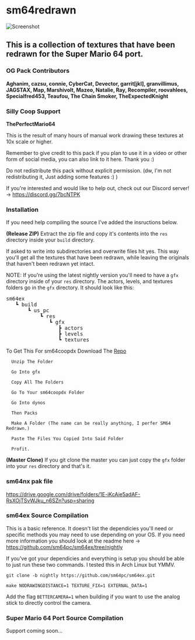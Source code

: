 # sm64redrawn

![Screenshot](screenshot.png)



## This is a collection of textures that have been redrawn for the Super Mario 64 port.



### OG Pack Contributors

**Aghanim, cazsu, connie, CyberCat, Devector, garrit[jkl], granvillimus, JAGSTAX, Map, Marshivolt, Mazeo, Natalie, Ray, Recompiler, roovahlees, Specialfred453, Teaufou, The Chain Smoker, TheExpectedKnight**

### Silly Coop Support

**ThePerfectMario64**

This is the result of many hours of manual work drawing these textures at 10x scale or higher.

Remember to give credit to this pack if you plan to use it in a video or other form of social media, you can also link to it here. Thank you :)

Do not redistribute this pack without explicit permission. (dw, I'm not redistributing it, Just adding some features :) )

If you're interested and would like to help out, check out our Discord server! -> https://discord.gg/7bcNTPK



### Installation

If you need help compiling the source I've added the insructions below.

<b>(Release ZIP)</b>
Extract the zip file and copy it's contents into the `res` directory inside your `build` directory.

If asked to write into subdirectories and overwrite files hit yes. This way you'll get all the textures that have been redrawn, while leaving the originals that haven't been redrawn yet intact.

NOTE:
If you're using the latest nightly version you'll need to have a `gfx` directory inside of your `res` directory. The actors, levels, and textures folders go in the `gfx` directory. It should look like this:


<pre>sm64ex
   ┗ build
       ┗ us_pc
           ┗ res
              ┗ gfx
                 ┣ actors
                 ┣ levels
                 ┗ textures</pre>

To Get This For sm64coopdx
      Download The [Repo](https://github.com/ThePerfectMario64/sm64redrawn-pc/archive/refs/heads/master.zip)

      Unzip The Folder

      Go Into gfx

      Copy All The Folders

      Go To Your sm64coopdx Folder

      Go Into dynos

      Then Packs

      Make A Folder (The name can be really anything, I perfer SM64 Redrawn.)

      Paste The Files You Copied Into Said Folder
      
      Profit.

<b>(Master Clone)</b>
If you git clone the master you can just copy the `gfx` folder into your `res` directory and that's it.

### sm64nx pak file

https://drive.google.com/drive/folders/1E-iKcAie5adAF-RsXOjTSvWJku_n6SZn?usp=sharing

### sm64ex Source Compilation

This is a basic reference. It doesn't list the dependicies you'll need or specific methods you may need to use depending on your OS. If you need more information you should look at the readme here -> https://github.com/sm64pc/sm64ex/tree/nightly

If you've got your dependicies and everything is setup you should be able to just run these two commands. I tested this in Arch Linux but YMMV.

`git clone -b nightly https://github.com/sm64pc/sm64ex.git`

`make NODRAWINGDISTANCE=1 TEXTURE_FIX=1 EXTERNAL_DATA=1`

Add the flag `BETTERCAMERA=1` when building if you want to use the analog stick to directly control the camera.

### Super Mario 64 Port Source Compilation

Support coming soon...
